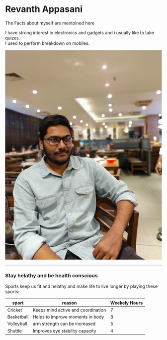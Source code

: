 # Revanth Appasani

The Facts about myself are mentoined here

I have strong interest in electronics and gadgets and i usually like to take quizes.<br>
I used to perform breakdown on mobiles.<br>

![revanth](revanth.jpg)

---
### Stay helathy and be health conscious

Sports keep us fit and helathy and make life to live longer by playing these sports:

| sport      | reason                              | Weekely Hours  |
| --------   | ----------------------------------  | ------------   |
| Cricket    | Keeps mind active and coordination  |    7           |
| Basketball | Helps to improve moments in body    |    8           |    
| Volleyball | arm strength can be increased       |    5           |
| Shuttle    |  Improves eye stability capacity    |    4           |